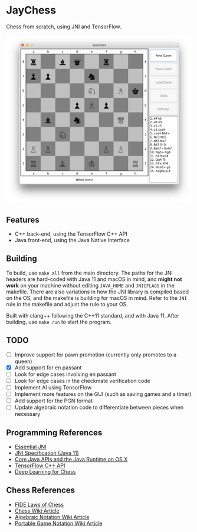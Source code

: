 # JayChess
Chess from scratch, using JNI and TensorFlow.

![Example](https://raw.githubusercontent.com/josuegaleas/jay-images/master/chess.png)

## Features
- C++ back-end, using the TensorFlow C++ API
- Java front-end, using the Java Native Interface

## Building
To build, use `make all` from the main directory. The paths for the JNI headers are hard-coded with Java 11 and macOS in mind, and **might not work** on your machine without editing `JAVA_HOME` and `JNICFLAGS` in the makefile. There are also variations in how the JNI library is compiled based on the OS, and the makefile is building for macOS in mind. Refer to the `JNI` rule in the makefile and adjust the rule to your OS.

Built with clang++ following the C++11 standard, and with Java 11. After building, use `make run` to start the program.

## TODO
- [ ] Improve support for pawn promotion (currently only promotes to a queen)
- [x] Add support for en passant
- [ ] Look for edge cases involving en passant
- [ ] Look for edge cases in the checkmate verification code
- [ ] Implement AI using TensorFlow
- [ ] Implement more features on the GUI (such as saving games and a timer)
- [ ] Add support for the PGN format
- [ ] Update algebraic notation code to differentiate between pieces when necessary

## Programming References
- [Essential JNI](http://www.prenhall.com/ptrbooks/ptr_0139470298.html)
- [JNI Specification (Java 11)](https://docs.oracle.com/en/java/javase/11/docs/specs/jni/index.html)
- [Core Java APIs and the Java Runtime on OS X](https://developer.apple.com/library/archive/documentation/Java/Conceptual/Java14Development/05-CoreJavaAPIs/CoreJavaAPIs.html)
- [TensorFlow C++ API](https://www.tensorflow.org/api_guides/cc/guide)
- [Deep Learning for Chess](https://erikbern.com/2014/11/29/deep-learning-for-chess.html)

## Chess References
- [FIDE Laws of Chess](https://www.fide.com/FIDE/handbook/LawsOfChess.pdf)
- [Chess Wiki Article](https://en.wikipedia.org/wiki/Chess)
- [Algebraic Notation Wiki Article](https://en.wikipedia.org/wiki/Algebraic_notation_(chess))
- [Portable Game Notation Wiki Article](https://en.wikipedia.org/wiki/Portable_Game_Notation)
